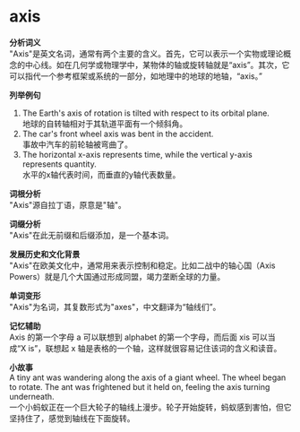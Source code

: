 # axis

**分析词义**  
"Axis"是英文名词，通常有两个主要的含义。首先，它可以表示一个实物或理论概念的中心线。如在几何学或物理学中，某物体的轴或旋转轴就是“axis”。其次，它可以指代一个参考框架或系统的一部分，如地理中的地球的地轴，“axis。”

  

**列举例句**

  

1.  The Earth's axis of rotation is tilted with respect to its orbital plane.  
    地球的自转轴相对于其轨道平面有一个倾斜角。
2.  The car's front wheel axis was bent in the accident.  
    事故中汽车的前轮轴被弯曲了。
3.  The horizontal x-axis represents time, while the vertical y-axis represents quantity.  
    水平的x轴代表时间，而垂直的y轴代表数量。

  

**词根分析**  
"Axis"源自拉丁语，原意是"轴"。

  

**词缀分析**  
"Axis"在此无前缀和后缀添加，是一个基本词。

  

**发展历史和文化背景**  
"Axis"在欧美文化中，通常用来表示控制和稳定。比如二战中的轴心国（Axis Powers）就是几个大国通过形成同盟，竭力垄断全球的力量。

  

**单词变形**  
"Axis"为名词，其复数形式为"axes"，中文翻译为“轴线们”。

  

**记忆辅助**  
Axis 的第一个字母 a 可以联想到 alphabet 的第一个字母，而后面 xis 可以当成“X is”，联想起 x 轴是表格的一个轴，这样就很容易记住该词的含义和读音。

  

**小故事**  
A tiny ant was wandering along the axis of a giant wheel. The wheel began to rotate. The ant was frightened but it held on, feeling the axis turning underneath.  
一个小蚂蚁正在一个巨大轮子的轴线上漫步。轮子开始旋转，蚂蚁感到害怕，但它坚持住了，感觉到轴线在下面旋转。
